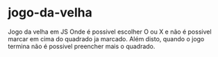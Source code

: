 # jogo-da-velha
Jogo da velha em JS
Onde é possivel escolher O ou X e não é possivel marcar em cima do quadrado ja marcado. Além disto, quando o jogo termina não é possivel preencher mais o quadrado.
